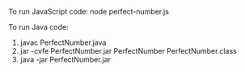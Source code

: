 To run JavaScript code: node perfect-number.js

To run Java code: 

1. javac PerfectNumber.java
1. jar -cvfe PerfectNumber.jar PerfectNumber PerfectNumber.class 
1. java -jar PerfectNumber.jar

